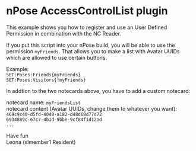# nPose AccessControlList plugin
This example shows you how to register and use an User Defined Permission in combination with the NC Reader.

If you put this script into your nPose build, you will be able to use the permission `myFriends`. That allows you to make a list with Avatar UUIDs which are allowed to use certain buttons.

Example:  
`SET:Poses:Friends{myFriends}`  
`SET:Poses:Visitors{!myFriends}`

In addtion to the two notecards above, you have to add a custom notecard:

notecard name: `myFriendsList`  
notecard content (Avatar UUIDs, change them to whatever you want):  
`469c9c40-d5fd-4040-a182-d48d68d77d72`  
`6934889c-67c7-4b1d-9bbe-9cf84f1d12ad`  
`...`

Have fun  
Leona (slmember1 Resident)
